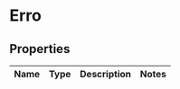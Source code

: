 

# Erro

## Properties

Name | Type | Description | Notes
------------ | ------------- | ------------- | -------------





